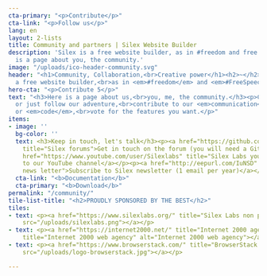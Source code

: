 ```yaml
---
cta-primary: "<p>Contribute</p>"
cta-link: "<p>Follow us</p>"
lang: en
layout: 2-lists
title: Community and partners | Silex Website Builder
description: 'Silex is a free website builder, as in #freedom and free speach. Here
  is a page about you, the community.'
image: "/uploads/ico-header-community.svg"
header: "<h1>Community, Collaboration,<br>Creative power</h1><h2>~</h2><h2>Silex is
  a free website builder,<br>as in <em>#freedom</em> and <em>#FreeSpeech.</em></h2>"
hero-cta: "<p>Contribute 5</p>"
text: "<h3>Here is a page about us,<br>you, me, the community.</h3><p>Common and participate
  or just follow our adventure,<br>contribute to our <em>communication</em> or <em>documentation</em>
  or <em>code</em>,<br>vote for the features you want.</p>"
items:
- image: ''
  bg-color: ''
  text: <h3>Keep in touch, let's talk</h3><p><a href="https://github.com/silexlabs/Silex/issues/"
    title="Silex forums">Get in touch on the forum (you will need a Github account)</a></p><p><a
    href="https://www.youtube.com/user/Silexlabs" title="Silex Labs youtube channel">Subscribe
    to our YouTube channel</a></p><p><a href="http://eepurl.com/IuNSD" title="Silex
    news letter">Subscribe to Silex newsletter (1 email per year)</a></p>
  cta-link: "<b>Documentation</b>"
  cta-primary: "<b>Download</b>"
permalink: "/community/"
tile-list-title: "<h2>PROUDLY SPONSORED BY THE BEST</h2>"
tiles:
- text: <p><a href="https://www.silexlabs.org/" title="Silex Labs non profit organization"><img
    src="/uploads/silexlabs.png"></a></p>
- text: <p><a href="https://internet2000.net/" title="Internet 2000 agency"><img src="/uploads/pastille_internet2000.png"
    title="Internet 2000 web agency" alt="Internet 2000 web agency"></a></p>
- text: <p><a href="https://www.browserstack.com/" title="BrowserStack partner"><img
    src="/uploads/logo-browserstack.jpg"></a></p>

---
```

